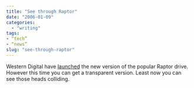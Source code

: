```yaml
---
title: "See through Raptor"
date: "2006-01-09"
categories: 
  - "writing"
tags:
- “tech”
- “news”
slug: "see-through-raptor"
---
```


Western Digital have [launched][1] the new version of the popular Raptor drive. However this time you can get a transparent version. Least now you can see those heads colliding.

[1]:	https://news.zdnet.co.uk/hardware/storage/0,39020366,39246198,00.htm